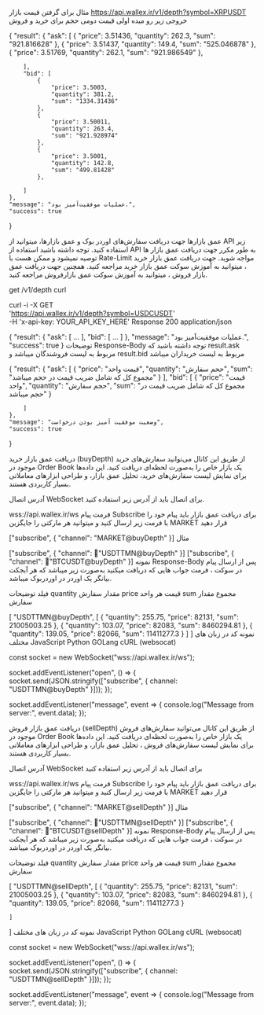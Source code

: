 مثال برای گرفتن قیمت بازار
https://api.wallex.ir/v1/depth?symbol=XRPUSDT
خروجی زیر رو میده اولی قیمت دومی حجم برای خرید و فروش

{
    "result": {
        "ask": [
            {
                "price": 3.51436,
                "quantity": 262.3,
                "sum": "921.816628"
            },
            {
                "price": 3.51437,
                "quantity": 149.4,
                "sum": "525.046878"
            },
            {
                "price": 3.51769,
                "quantity": 262.1,
                "sum": "921.986549"
            },
            
        ],
        "bid": [
            {
                "price": 3.5003,
                "quantity": 381.2,
                "sum": "1334.31436"
            },
            {
                "price": 3.50011,
                "quantity": 263.4,
                "sum": "921.928974"
            },
            {
                "price": 3.5001,
                "quantity": 142.8,
                "sum": "499.81428"
            },
            
        ]
    },
    "message": "عملیات موفقیت‌آمیز بود.",
    "success": true
}

عمق بازارها
جهت دریافت سفارش‌های اوردر بوک و عمق بازارها، میتوانید از API زیر استفاده کنید.
توجه داشته باشید استفاده از API به طور مکرر جهت دریافت عمق بازار ها توصیه نمیشود و ممکن هست با Rate-Limit مواجه شوید.
جهت دریافت عمق بازار خرید ، میتوانید به آموزش سوکت عمق بازار خرید مراجعه کنید.
همچنین جهت دریافت عمق بازار فروش ، میتوانید به آموزش سوکت عمق بازارفروش مراجعه کنید.


get
/v1/depth
curl


curl -i -X GET \
  'https://api.wallex.ir/v1/depth?symbol=USDCUSDT' \
  -H 'x-api-key: YOUR_API_KEY_HERE'
Response
200
application/json




{
  "result": {
    "ask": [ … ],
    "bid": [ … ]
  },
  "message": "عملیات موفقیت‌آمیز بود.",
  "success": true
}
توضیحات Response-Body
توجه داشته باشید که result.ask مربوط به لیست فروشندگان میباشد و result.bid مربوط به لیست خریداران میباشد



{
    "result": {
        "ask": [
            {
                "price": "قیمت واحد",
                "quantity": "حجم سفارش",
                "sum": "مجموع کل که شامل ضریب قیمت در حجم میباشد"
            }
        ],
        "bid": [
            {
                "price": "قیمت واحد",
                "quantity": "حجم سفارش",
                "sum": "مجموع کل که شامل ضریب قیمت در حجم میباشد"
            }

        ]
    },
    "message": "وضعیت موفقیت آمیز بودن درخواست",
    "success": true
}

دریافت عمق بازار خرید (buyDepth)
از طریق این کانال می‌توانید سفارش‌های خرید موجود در Order Book یک بازار خاص را به‌صورت لحظه‌ای دریافت کنید.
این داده‌ها برای نمایش لیست سفارش‌های خرید، تحلیل عمق بازار، و طراحی ابزارهای معاملاتی بسیار کاربردی هستند.

آدرس اتصال WebSocket
برای اتصال باید از آدرس زیر استفاده کنید.



wss://api.wallex.ir/ws
فرمت پیام Subscribe
برای دریافت عمق بازار باید پیام خود را با فرمت زیر ارسال کنید و میتوانید هر مارکتی را جایگزین MARKET قرار دهید



["subscribe", { "channel": "MARKET@buyDepth" }]
مثال



["subscribe", { "channel": "َUSDTTMN@buyDepth" }]
["subscribe", { "channel": "َBTCUSDT@buyDepth" }]
نمونه Response-Body
پس از ارسال پیام در سوکت ، فرمت جواب هایی که دریافت میکنید به‌صورت زیر میباشد که هر آبجکت بیانگر یک اوردر در اوردربوک میباشد.

فیلد	توضیحات
quantity	مقدار سفارش
price	قیمت هر واحد
sum	مجموع مقدار سفارش


  [
    "USDTTMN@buyDepth",
    [
      { "quantity": 255.75, "price": 82131, "sum": 21005003.25 },
      { "quantity": 103.07, "price": 82083, "sum": 8460294.81 },
      { "quantity": 139.05, "price": 82066, "sum": 11411277.3 }
    ]
  ]
نمونه کد در زبان های مختلف
JavaScript
Python
GOLang
cURL (websocat)



  const socket = new WebSocket("wss://api.wallex.ir/ws");

  socket.addEventListener("open", () => {
    socket.send(JSON.stringify(["subscribe", { channel: "USDTTMN@buyDepth" }]));
  });

  socket.addEventListener("message", event => {
    console.log("Message from server:", event.data);
  });

  دریافت عمق بازار فروش (sellDepth)
از طریق این کانال می‌توانید سفارش‌های فروش موجود در Order Book یک بازار خاص را به‌صورت لحظه‌ای دریافت کنید.
این داده‌ها برای نمایش لیست سفارش‌های فروش ، تحلیل عمق بازار، و طراحی ابزارهای معاملاتی بسیار کاربردی هستند.

آدرس اتصال WebSocket
برای اتصال باید از آدرس زیر استفاده کنید



wss://api.wallex.ir/ws
فرمت پیام Subscribe
برای دریافت عمق بازار باید پیام خود را با فرمت زیر ارسال کنید و میتوانید هر مارکتی را جایگزین MARKET قرار دهید



["subscribe", { "channel": "MARKET@sellDepth" }]
مثال



["subscribe", { "channel": "َUSDTTMN@sellDepth" }]
["subscribe", { "channel": "َBTCUSDT@sellDepth" }]
نمونه Response-Body
پس از ارسال پیام در سوکت ، فرمت جواب هایی که دریافت میکنید به‌صورت زیر میباشد که هر آبجکت بیانگر یک اوردر در اوردربوک میباشد.

فیلد	توضیحات
quantity	مقدار سفارش
price	قیمت هر واحد
sum	مجموع مقدار سفارش


  [
    "USDTTMN@sellDepth",
    [
      { "quantity": 255.75, "price": 82131, "sum": 21005003.25 },
      { "quantity": 103.07, "price": 82083, "sum": 8460294.81 },
      { "quantity": 139.05, "price": 82066, "sum": 11411277.3 }
      
    ]
  ]
نمونه کد در زبان های مختلف
JavaScript
Python
GOLang
cURL (websocat)



  const socket = new WebSocket("wss://api.wallex.ir/ws");

  socket.addEventListener("open", () => {
    socket.send(JSON.stringify(["subscribe", { channel: "USDTTMN@sellDepth" }]));
  });

  socket.addEventListener("message", event => {
    console.log("Message from server:", event.data);
  });